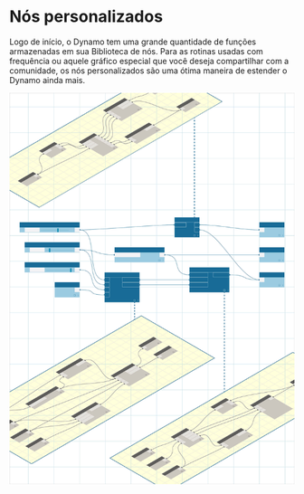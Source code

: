 

# Nós personalizados

Logo de início, o Dynamo tem uma grande quantidade de funções armazenadas em sua Biblioteca de nós. Para as rotinas usadas com frequência ou aquele gráfico especial que você deseja compartilhar com a comunidade, os nós personalizados são uma ótima maneira de estender o Dynamo ainda mais.

![IMAGEM](images/10/customNodes_cover01.jpg)

